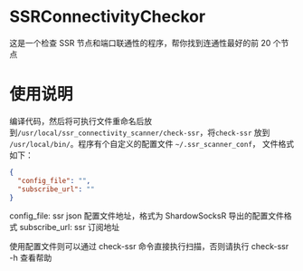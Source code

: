 # SSRConnectivityCheckor

这是一个检查 SSR 节点和端口联通性的程序，帮你找到连通性最好的前 20 个节点

# 使用说明

编译代码，然后将可执行文件重命名后放到`/usr/local/ssr_connectivity_scanner/check-ssr`，将`check-ssr` 放到 `/usr/local/bin/`。程序有个自定义的配置文件 `~/.ssr_scanner_conf`， 文件格式如下：

```json
{
  "config_file": "",
  "subscribe_url": ""
}
```

config_file: ssr json 配置文件地址，格式为 ShardowSocksR 导出的配置文件格式
subscribe_url: ssr 订阅地址

使用配置文件则可以通过 check-ssr 命令直接执行扫描，否则请执行 check-ssr -h 查看帮助
